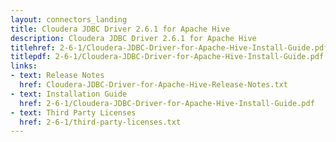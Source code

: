 ```yaml
---
layout: connectors_landing
title: Cloudera JDBC Driver 2.6.1 for Apache Hive
description: Cloudera JDBC Driver 2.6.1 for Apache Hive
titlehref: 2-6-1/Cloudera-JDBC-Driver-for-Apache-Hive-Install-Guide.pdf
titlepdf: 2-6-1/Cloudera-JDBC-Driver-for-Apache-Hive-Install-Guide.pdf
links:
- text: Release Notes
  href: Cloudera-JDBC-Driver-for-Apache-Hive-Release-Notes.txt
- text: Installation Guide
  href: 2-6-1/Cloudera-JDBC-Driver-for-Apache-Hive-Install-Guide.pdf
- text: Third Party Licenses
  href: 2-6-1/third-party-licenses.txt
---
```

